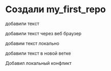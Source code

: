 ﻿# Создали my_first_repo

добавили текст

добавили текст через веб браузер

добавим текст локально 

добавили текст в новой ветке


Добавил локальный конфликт

